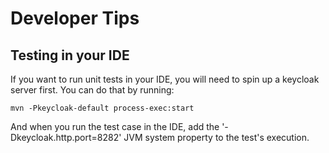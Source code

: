 # Developer Tips

## Testing in your IDE

If you want to run unit tests in your IDE, you will need to spin up a keycloak server first. You can do that by running:

    mvn -Pkeycloak-default process-exec:start

And when you run the test case in the IDE, add the '-Dkeycloak.http.port=8282' JVM system property to the test's execution.
